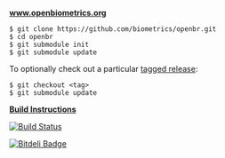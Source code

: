 **www.openbiometrics.org**

    $ git clone https://github.com/biometrics/openbr.git
    $ cd openbr
    $ git submodule init
    $ git submodule update
    
To optionally check out a particular [tagged release](https://github.com/biometrics/openbr/releases):

    $ git checkout <tag>
    $ git submodule update

**[Build Instructions](http://openbiometrics.org/doxygen/latest/installation.html)**

[![Build Status](https://travis-ci.org/biometrics/openbr.png)](https://travis-ci.org/biometrics/openbr)

[![Bitdeli Badge](https://d2weczhvl823v0.cloudfront.net/biometrics/openbr/trend.png)](https://bitdeli.com/free "Bitdeli Badge")
